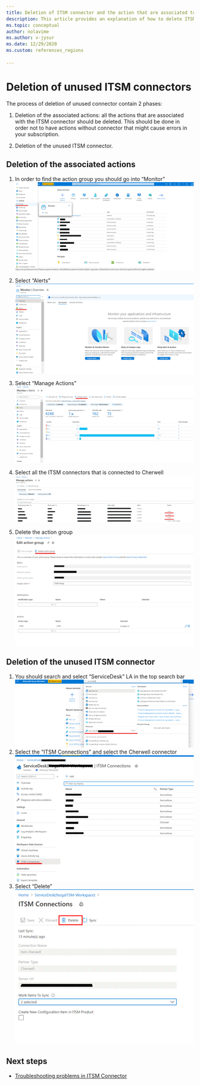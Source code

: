 ```yaml
---
title: Deletion of ITSM connector and the action that are associated to it
description: This article provides an explanation of how to delete ITSM connector and the action groups that are associated to it.
ms.topic: conceptual
author: nolavime
ms.author: v-jysur
ms.date: 12/29/2020
ms.custom: references_regions

---
```


# Deletion of unused ITSM connectors

The process of deletion of unused connector contain 2 phases:

1. Deletion of the associated actions: all the actions that are associated with the ITSM connector should be deleted. This should be done in order not to have actions without connector that might cause errors in your subscription.

2. Deletion of the unused ITSM connector.

## Deletion of the associated actions

1. In order to find the action group you should go into “Monitor”
    ![Screenshot of monitor selection.](media/itsmc-connector-deletion/itsmc-monitor-selection.png)

2. Select “Alerts”
    ![Screenshot of alerts selection.](media/itsmc-connector-deletion/itsmc-alert-selection.png)
3. Select “Manage Actions”
    ![Screenshot of manage actions selection.](media/itsmc-connector-deletion/itsmc-actions-selection.png)
4. Select all the ITSM connectors that is connected to Cherwell
    ![Screenshot of ITSM connectors that is connected to Cherwell.](media/itsmc-connector-deletion/itsmc-actions-screen.png)
5. Delete the action group
    ![Screenshot of action group deletion.](media/itsmc-connector-deletion/itsmc-action-deletion.png)

## Deletion of the unused ITSM connector

1. You should search and select “ServiceDesk” LA in the top search bar
    ![Screenshot of search and select “ServiceDesk” LA.](media/itsmc-connector-deletion/itsmc-connector-selection.png)
2. Select the “ITSM Connections” and select the Cherwell connector
    ![Screenshot of Cherwell ITSM connectors.](media/itsmc-connector-deletion/itsmc-cherwell-connector.png)
3. Select “Delete”
    ![Screenshot of ITSM connector deletion.](media/itsmc-connector-deletion/itsmc-connector-deletion.png)

## Next steps

* [Troubleshooting problems in ITSM Connector](./itsmc-resync-servicenow.md)
